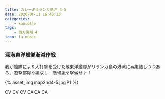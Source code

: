 ```yaml
---
title: カレー洋リランカ島沖 4-5
date: 2020-09-11 16:40:13
categories:
    - kancolle
tags:
    - 西方海域 4
icon: fa-music
---
```


### 深海東洋艦隊漸減作戦
我が艦隊により大打撃を受けた敵東洋艦隊がリランカ島の港湾に再集結しつつある。遊撃部隊を編成し、敵増援を撃滅せよ！

<!-- <div style="width: 100%;padding-bottom: 59%;position: relative;">
    <div
        style="position: absolute;left: 0;top: 0;width: 100%;height: 100%;background-repeat: no-repeat;background-image: url('./05_image.png');background-position: 0px 0px;background-size: 200%;">
        <div
            style="position: relative;left: 0;top: 0;width: 100%;height: 100%;background-repeat: no-repeat;background-image: url('./05_image.png');background-position: 100% 0px;background-size:200%;z-index: 2;">
        </div>
    </div>
</div> -->

{% asset_img map2nd4-5.jpg P1 %}

CV CV CV CA CA CA


